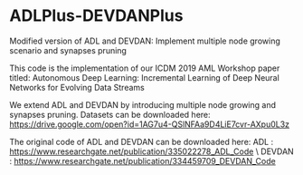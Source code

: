 # ADLPlus-DEVDANPlus
Modified version of ADL and DEVDAN: Implement multiple node growing scenario and synapses pruning

This code is the implementation of our ICDM 2019 AML Workshop paper titled: 
Autonomous Deep Learning: Incremental Learning of Deep Neural Networks for Evolving Data Streams

We extend ADL and DEVDAN by introducing multiple node growing and synapses pruning.
Datasets can be downloaded here: https://drive.google.com/open?id=1AG7u4-QSlNFAa9D4LiE7cvr-AXpu0L3z

The original code of ADL and DEVDAN can be downloaded here: 
  ADL    : https://www.researchgate.net/publication/335022278_ADL_Code \\
  DEVDAN : https://www.researchgate.net/publication/334459709_DEVDAN_Code
